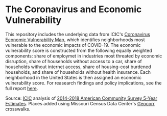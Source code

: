 # The Coronavirus and Economic Vulnerability

This repository includes the underlying data from ICIC's [Coronavirus Economic Vulnerability Map](https://www.arcgis.com/home/webmap/viewer.html?webmap=f8bff4a0ac34460aa28240ba4332b047&extent=-71.2711,42.2376,-70.8663,42.4), which identifies neighborhoods most vulnerable to the economic impacts of COVID-19. The economic vulnerability score is constructed from the following equally weighted components: share of employmet in industries most threated by economic disruption, share of households without access to a car, share of households without internet access, share of housing-cost burdened households, and share of households without health insurance. Each neighborhood in the United States is then assigned an economic vulnerability score. For reasearch findings and policy implications, see the full report [here](https://icic.org/wp-content/uploads/2020/04/ICIC_Coronavirus_EconVul_Brief_web.pdf).

Source: [ICIC](icic.org) analysis of [2014-2018 American Community Survey 5-Year Estimates](https://www.census.gov/data/developers/data-sets/acs-5year.2018.html). Places added using Missouri Census Data Center's [Geocorr](https://mcdc.missouri.edu/applications/geocorr.html) crosswalks. 

